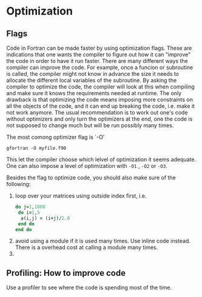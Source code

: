 # Optimization

## Flags

Code in Fortran can be made faster by using optimization flags. These are indications that one wants the compiler to figure out how it can "improve" the code in order to have it run faster. There are many different ways the compiler can improve the code. For example, once a funcion or subroutine is called, the compiler might not know in advance the size it needs to allocate the different local variables of the subroutine. By asking the compiler to optimize the code, the compiler will look at this when compiling and make sure it knows the requirements needed at runtime. The only drawback is that optimizing the code means imposing more constraints on all the objects of the code, and it can end up breaking the code, i.e. make it not work anymore. The usual recommendation is to work out one's code without optimizers and only turn the optimizers at the end, one the code is not supposed to change much but will be run possibly many times.

The most comong optimizer flag is \`-O'

`gfortran -O myfile.f90`

This let the compiler choose which lelvel of optimization it seems adequate. One can also impose a level of optimization with `-O1` , `-O2` or `-O3`.

Besides the flag to optimize code, you should also make sure of the following:

1. loop over your matrices using outside index first, i.e.
   ```fortran
   do j=1,1000
    do i=1,5
     a(i,j) = (i+j)/2.0
    end do
   end do
   ```
2. avoid using a module if it is used many times. Use inline code instead. There is a overhead cost at calling a module many times.
3. 
## Profiling: How to improve code

Use a profiler to see where the code is spending most of the time.

## 



